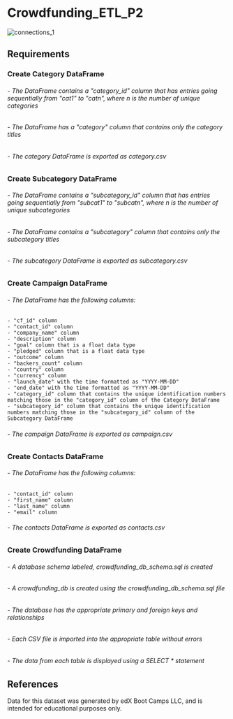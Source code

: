 # Crowdfunding_ETL_P2

![connections_1](https://github.com/melisatahiraj/no_sql_challenge_2/assets/147450801/c5c51698-d3c1-4e15-a907-14b4c9709ca1)

## Requirements


### Create Category DataFrame
###### - The DataFrame contains a "category_id" column that has entries going sequentially from "cat1" to "catn", where n is the number of unique categories
###### - The DataFrame has a "category" column that contains only the category titles
###### - The category DataFrame is exported as category.csv


### Create Subcategory DataFrame
###### - The DataFrame contains a "subcategory_id" column that has entries going sequentially from "subcat1" to "subcatn", where n is the number of unique subcategories
###### - The DataFrame contains a "subcategory" column that contains only the subcategory titles
###### - The subcategory DataFrame is exported as subcategory.csv


### Create Campaign DataFrame

###### - The DataFrame has the following columns: 
    - "cf_id" column
    - "contact_id" column
    - "company_name" column
    - "description" column
    - "goal" column that is a float data type
    - "pledged" column that is a float data type
    - "outcome" column
    - "backers_count" column
    - "country" column
    - "currency" column
    - "launch_date" with the time formatted as "YYYY-MM-DD"
    - "end_date" with the time formatted as "YYYY-MM-DD"
    - "category_id" column that contains the unique identification numbers matching those in the "category_id" column of the Category DataFrame
    - "subcategory_id" column that contains the unique identification numbers matching those in the "subcategory_id" column of the Subcategory DataFrame

###### - The campaign DataFrame is exported as campaign.csv


### Create Contacts DataFrame

###### - The DataFrame has the following columns: 
    - "contact_id" column
    - "first_name" column
    - "last_name" column
    - "email" column

###### - The contacts DataFrame is exported as contacts.csv


### Create Crowdfunding DataFrame
###### - A database schema labeled, crowdfunding_db_schema.sql is created
###### - A crowdfunding_db is created using the crowdfunding_db_schema.sql file
###### - The database has the appropriate primary and foreign keys and relationships
###### - Each CSV file is imported into the appropriate table without errors
###### - The data from each table is displayed using a SELECT * statement


## References
Data for this dataset was generated by edX Boot Camps LLC, and is intended for educational purposes only.
